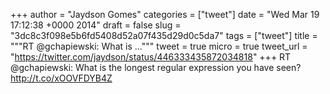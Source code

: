 
+++
author = "Jaydson Gomes"
categories = ["tweet"]
date = "Wed Mar 19 17:12:38 +0000 2014"
draft = false
slug = "3dc8c3f098e5b6fd5408d52a07f435d29d0c5da7"
tags = ["tweet"]
title = """RT @gchapiewski: What is ..."""
tweet = true
micro = true
tweet_url = "https://twitter.com/jaydson/status/446333435872034818"
+++
RT @gchapiewski: What is the longest regular expression you have seen? http://t.co/xOOVFDYB4Z
